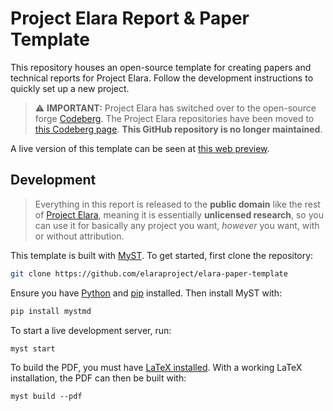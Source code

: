 # Project Elara Report & Paper Template

This repository houses an open-source template for creating papers and technical reports for Project Elara. Follow the development instructions to quickly set up a new project.

> :warning: **IMPORTANT:** Project Elara has switched over to the open-source forge [Codeberg](https://codeberg.org/). The Project Elara repositories have been moved to [this Codeberg page](https://codeberg.org/elaraproject/). **This GitHub repository is no longer maintained**.

A live version of this template can be seen at [this web preview](https://elaraproject.github.io/elara-paper-template).

## Development

> Everything in this report is released to the **public domain** like the rest of [Project Elara](https://github.com/elaraproject/), meaning it is essentially **unlicensed research**, so you can use it for basically any project you want, _however_ you want, with or without attribution.

This template is built with [MyST](https://mystmd.org/). To get started, first clone the repository:

```sh
git clone https://github.com/elaraproject/elara-paper-template
```

Ensure you have [Python](https://www.python.org/) and [pip](https://pypi.org/project/pip/) installed. Then install MyST with:

```sh
pip install mystmd
```

To start a live development server, run:

```
myst start
```

To build the PDF, you must have [LaTeX installed](https://www.latex-project.org/get/). With a working LaTeX installation, the PDF can then be built with:

```
myst build --pdf
```
